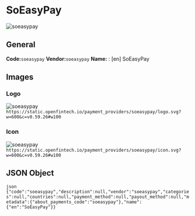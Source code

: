 # SoEasyPay 
![soeasypay](https://static.openfintech.io/payment_providers/soeasypay/logo.svg?w=600&c=v0.59.26#w100) 
## General 
**Code:**`soeasypay` 
**Vendor:**`soeasypay` 
**Name:** 
:	[en] SoEasyPay 
## Images 
### Logo 
![soeasypay](https://static.openfintech.io/payment_providers/soeasypay/logo.svg?w=600&c=v0.59.26#w100) 
``` https://static.openfintech.io/payment_providers/soeasypay/logo.svg?w=600&c=v0.59.26#w100 ``` 
### Icon 
![soeasypay](https://static.openfintech.io/payment_providers/soeasypay/icon.svg?w=600&c=v0.59.26#w100) 
``` https://static.openfintech.io/payment_providers/soeasypay/icon.svg?w=600&c=v0.59.26#w100 ``` 
## JSON Object 
```json {"code":"soeasypay","description":null,"vendor":"soeasypay","categories":null,"countries":null,"payment_method":null,"payout_method":null,"metadata":{"about_payments_code":"soeasypay"},"name":{"en":"SoEasyPay"}} ``` 
